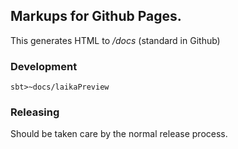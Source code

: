 ## Markups for Github Pages.

This generates HTML to _/docs_ (standard in Github)

### Development
`sbt>~docs/laikaPreview`

### Releasing
Should be taken care by the normal release process.
